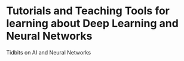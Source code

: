 # Tutorials and Teaching Tools for learning about Deep Learning and Neural Networks

Tidbits on AI and Neural Networks
